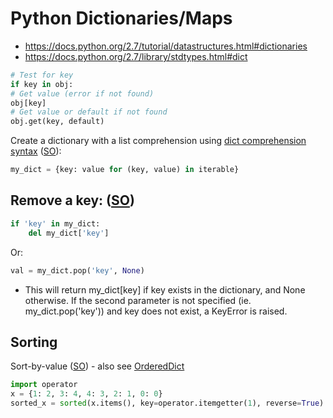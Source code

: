 # Python Dictionaries/Maps

* <https://docs.python.org/2.7/tutorial/datastructures.html#dictionaries>
* <https://docs.python.org/2.7/library/stdtypes.html#dict>

```python
# Test for key
if key in obj:
# Get value (error if not found)
obj[key]
# Get value or default if not found
obj.get(key, default)
```

Create a dictionary with a list comprehension using [dict comprehension syntax](https://www.python.org/dev/peps/pep-0274/) ([SO](https://stackoverflow.com/a/1747827/125246)):

```python
my_dict = {key: value for (key, value) in iterable}
```



## Remove a key: ([SO](https://stackoverflow.com/a/11277439/125246))

```python
if 'key' in my_dict:
    del my_dict['key']
```

Or:

```python
val = my_dict.pop('key', None)
```
    
* This will return my_dict[key] if key exists in the dictionary, and None otherwise. If the second parameter is not specified (ie. my_dict.pop('key')) and key does not exist, a KeyError is raised.

## Sorting

Sort-by-value ([SO](https://stackoverflow.com/a/613218/125246)) - also see [OrderedDict](https://docs.python.org/3/library/collections.html#ordereddict-examples-and-recipes)
```python
import operator
x = {1: 2, 3: 4, 4: 3, 2: 1, 0: 0}
sorted_x = sorted(x.items(), key=operator.itemgetter(1), reverse=True)
```

